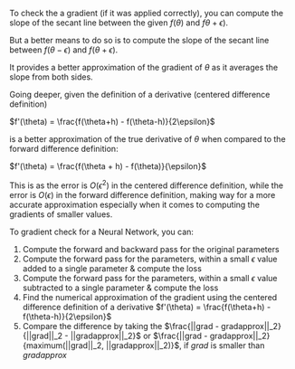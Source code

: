 To check the a gradient (if it was applied correctly), you can compute the slope of the secant line between the given $f(\theta)$ and $f\theta + \epsilon)$. 

But a better means to do so is to compute the slope of the secant line between $f(\theta - \epsilon)$ and $f(\theta + \epsilon)$.

It provides a better approximation of the gradient of $\theta$ as it averages the slope from both sides.

Going deeper, given the definition of a derivative (centered difference definition)

$f'(\theta) = \frac{f(\theta+h) - f(\theta-h)}{2\epsilon}$

is a better approximation of the true derivative of $\theta$ when compared to the forward difference definition:

$f'(\theta) = \frac{f(\theta + h) - f(\theta)}{\epsilon}$

This is as the error is $O(\epsilon ^2)$ in the centered difference definition, while the error is $O(\epsilon)$ in the forward difference definition, making way for a more accurate approximation especially when it comes to computing the gradients of smaller values.

To gradient check for a Neural Network, you can:

1. Compute the forward and backward pass for the original parameters
2. Compute the forward pass for the parameters, within a small $\epsilon$ value added to a single parameter & compute the loss
3. Compute the forward pass for the parameters, within a small $\epsilon$ value subtracted to a single parameter & compute the loss
4. Find the numerical approximation of the gradient using the centered difference definition of a derivative $f'(\theta) = \frac{f(\theta+h) - f(\theta-h)}{2\epsilon}$
5. Compare the difference by taking the $\frac{||grad - gradapprox||_2}{||grad||_2 - ||gradapprox||_2}$ or  $\frac{||grad - gradapprox||_2}{maximum(||grad||_2, ||gradapprox||_2)}$, if $grad$ is smaller than $gradapprox$ 